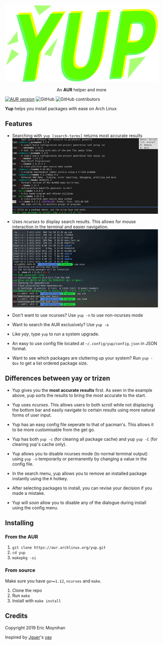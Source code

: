 <div align="center">
    <img src="assets/logo.svg" />
    <p>An <b>AUR</b> helper and more</p>
</div>

[![AUR version](https://img.shields.io/aur/version/yup.svg)](https://aur.archlinux.org/packages/yup/)
![GitHub](https://img.shields.io/github/license/ericm/yup.svg)
![GitHub contributors](https://img.shields.io/github/contributors/ericm/yup.svg)

**Yup** helps you install packages with ease on Arch Linux

## Features
- Searching with `yup [search-terms]` returns most accurate results
![](assets/scr1.png?raw=true)

- Uses *ncurses* to display search results. This allows for mouse interaction in the terminal and easier navigation.
![](assets/scr2.gif?raw=true)
- Don't want to use ncurses? Use `yup -n` to use non-ncurses mode

- Want to search the AUR exclusively? Use `yup -a`

- Like *yay*, type `yup` to run a system upgrade.

- An easy to use config file located at `~/.config/yup/config.json` in JSON format.

- Want to see which packages are cluttering up your system? Run `yup -Qos` to get a list ordered package size.

## Differences between yay or trizen
- Yup gives you the **most accurate results** first. As seen in the example above, yup sorts the results to bring the most accurate to the start.

- Yup uses *ncurses*. This allows users to both scroll while not displacing the bottom bar and easily navigate to certain results using more natural forms of user input.

- Yup has an easy config file seperate to that of pacman's. This allows it to be more customisable from the get go.

- Yup has both `yup -c` (for clearing all package cache) and yup `yup -C` (for clearing yup's cache only).

- Yup allows you to disable ncurses mode (to normal terminal output) using `yup -n` temporarily or permanently by changing a value in the config file.

- In the search menu, yup allows you to remove an installed package instantly using the `R` hotkey.

- After selecting packages to install, you can revise your decision if you made a mistake.

- Yup will *soon* allow you to disable any of the dialogue during install using the config menu.

## Installing
### From the AUR
1. `git clone https://aur.archlinux.org/yup.git`
2. `cd yup`
3. `makepkg -si`

### From source
Make sure you have `go>=1.12`, `ncurses` and `make`.
1. Clone the repo
2. Run `make`
3. Install with `make install`

## Credits
Copyright 2019 Eric Moynihan

Inspired by [Jguer](https://github.com/Jguer)'s [yay](https://github.com/Jguer/yay)
